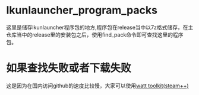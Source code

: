 # Ikunlauncher_program_packs
这里是储存Ikunlauncher程序包的地方,程序包在release当中以7z格式储存，在主仓库当中的release里的安装包之后，使用find_pack命令即可查找这里的程序包。
# 如果查找失败或者下载失败
这是因为在国内访问github的速度比较慢，大家可以使用[watt toolkit(steam++)](https://steampp.net/)
